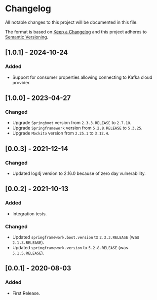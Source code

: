 # Changelog
All notable changes to this project will be documented in this file.

The format is based on [Keep a Changelog](http://keepachangelog.com/en/1.0.0/) and this project adheres to [Semantic Versioning](http://semver.org/spec/v2.0.0.html).

## [1.0.1] - 2024-10-24
### Added
* Support for consumer properties allowing connecting to Kafka cloud provider.

## [1.0.0] - 2023-04-27
### Changed
* Upgrade `Springboot` version from `2.3.3.RELEASE` to `2.7.10`.
* Upgrade `Springframework` version from `5.2.8.RELEASE` to `5.3.25`.
* Upgrade `Mockito` version from `2.25.1` to `3.12.4`.

## [0.0.3] - 2021-12-14
### Changed
* Updated log4j version to 2.16.0 because of zero day vulnerability.

## [0.0.2] - 2021-10-13
### Added
* Integration tests.

### Changed
* Updated `springframework.boot.version` to `2.3.3.RELEASE` (was `2.1.3.RELEASE`).
* Updated `springframework.version` to `5.2.8.RELEASE` (was `5.1.5.RELEASE`).

## [0.0.1] - 2020-08-03
### Added
* First Release.
